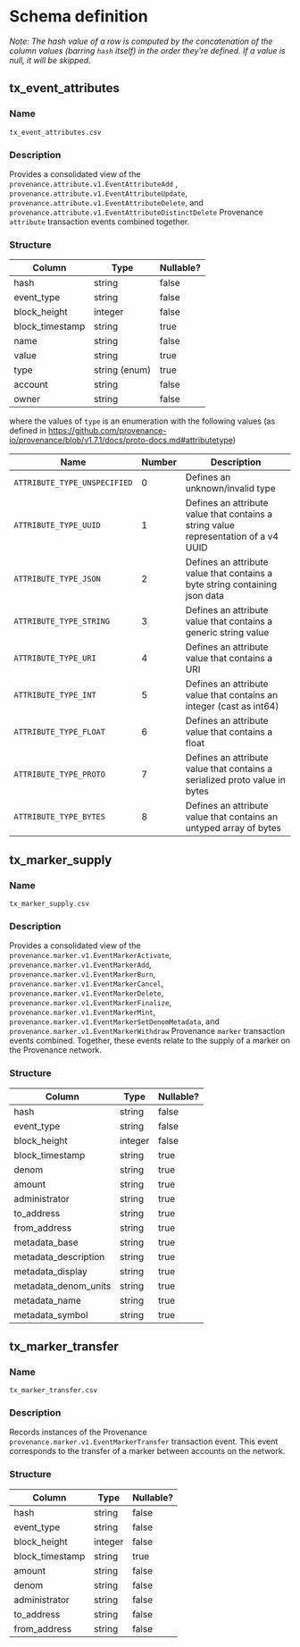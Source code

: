Schema definition
=================

_Note: The hash value of a row is computed by the concatenation of the column values (barring `hash` itself) in the
order they're defined. If a value is null, it will be skipped._

tx_event_attributes
-------------------

### Name

`tx_event_attributes.csv`

### Description

Provides a consolidated view of the `provenance.attribute.v1.EventAttributeAdd`
, `provenance.attribute.v1.EventAttributeUpdate`,
`provenance.attribute.v1.EventAttributeDelete`, and `provenance.attribute.v1.EventAttributeDistinctDelete` Provenance
`attribute` transaction events combined together.

### Structure

| Column           | Type           | Nullable? |
| ---------------- | -------------- | --------- |
| hash             | string         | false     |
| event_type       | string         | false     |
| block_height     | integer        | false     |
| block_timestamp  | string         | true      |
| name             | string         | false     |
| value            | string         | true      |
| type             | string (enum)  | true      |
| account          | string         | false     |
| owner            | string         | false     |

where the values of `type` is an enumeration with the following values (as defined
in https://github.com/provenance-io/provenance/blob/v1.7.1/docs/proto-docs.md#attributetype)

| Name                         | Number | Description                                                                         |
| ---------------------------- | ------ | ----------------------------------------------------------------------------------- |
| `ATTRIBUTE_TYPE_UNSPECIFIED` | 0      | Defines an unknown/invalid type                                                     |
| `ATTRIBUTE_TYPE_UUID`        | 1      | Defines an attribute value that contains a string value representation of a v4 UUID |
| `ATTRIBUTE_TYPE_JSON`        | 2      | Defines an attribute value that contains a byte string containing json data         |
| `ATTRIBUTE_TYPE_STRING`      | 3      | Defines an attribute value that contains a generic string value                     |
| `ATTRIBUTE_TYPE_URI`         | 4      | Defines an attribute value that contains a URI                                      |
| `ATTRIBUTE_TYPE_INT`         | 5      | Defines an attribute value that contains an integer (cast as int64)                 |
| `ATTRIBUTE_TYPE_FLOAT`       | 6      | Defines an attribute value that contains a float                                    |
| `ATTRIBUTE_TYPE_PROTO`       | 7      | Defines an attribute value that contains a serialized proto value in bytes          |
| `ATTRIBUTE_TYPE_BYTES`       | 8      | Defines an attribute value that contains an untyped array of bytes                  |

tx_marker_supply
----------------

### Name

`tx_marker_supply.csv`

### Description

Provides a consolidated view of the `provenance.marker.v1.EventMarkerActivate`, `provenance.marker.v1.EventMarkerAdd`,
`provenance.marker.v1.EventMarkerBurn`, `provenance.marker.v1.EventMarkerCancel`,
`provenance.marker.v1.EventMarkerDelete`, `provenance.marker.v1.EventMarkerFinalize`,
`provenance.marker.v1.EventMarkerMint`, `provenance.marker.v1.EventMarkerSetDenomMetadata`, and
`provenance.marker.v1.EventMarkerWithdraw` Provenance `marker` transaction events combined. Together, these events
relate to the supply of a marker on the Provenance network.

### Structure

| Column               | Type   | Nullable? |
| -------------------- | -------| --------- |
| hash                 | string | false     |
| event_type           | string | false     |
| block_height         | integer| false     |
| block_timestamp      | string | true      |
| denom                | string | true      |
| amount               | string | true      |
| administrator        | string | true      |
| to_address           | string | true      |
| from_address         | string | true      |
| metadata_base        | string | true      |
| metadata_description | string | true      |
| metadata_display     | string | true      |
| metadata_denom_units | string | true      |
| metadata_name        | string | true      |
| metadata_symbol      | string | true      |

tx_marker_transfer
------------------

### Name

`tx_marker_transfer.csv`

### Description

Records instances of the Provenance `provenance.marker.v1.EventMarkerTransfer` transaction event. This event corresponds
to the transfer of a marker between accounts on the network.

### Structure

| Column          | Type    | Nullable? |
| --------------- | ------- | --------- |
| hash            | string  | false     |
| event_type      | string  | false     |
| block_height    | integer | false     |
| block_timestamp | string  | true      |
| amount          | string  | false     |
| denom           | string  | false     |
| administrator   | string  | false     |
| to_address      | string  | false     |
| from_address    | string  | false     |
